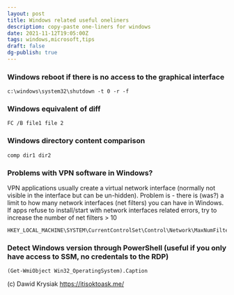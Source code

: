 ```yaml
---
layout: post
title: Windows related useful oneliners
description: copy-paste one-liners for windows
date: 2021-11-12T19:05:00Z
tags: windows,microsoft,tips
draft: false
dg-publish: true
---
```


### Windows reboot if there is no access to the graphical interface
```
c:\windows\system32\shutdown -t 0 -r -f
```

### Windows equivalent of diff
```
FC /B file1 file 2
```
### Windows directory content comparison
```
comp dir1 dir2
```
### Problems with VPN software in Windows?
VPN applications usually create a virtual network interface (normally not visible in the interface but can be un-hidden).  Problem is - there is (was?) a limit to how many network interfaces (net filters) you can have in Windows. If apps refuse to install/start with network interfaces related errors, try to increase the number of net filters > 10
```
HKEY_LOCAL_MACHINE\SYSTEM\CurrentControlSet\Control\Network\MaxNumFilters****
```

### Detect Windows version through PowerShell (useful if you only have access to SSM, no credentals to the RDP)
```
(Get-WmiObject Win32_OperatingSystem).Caption
```




(c) Dawid Krysiak https://itisoktoask.me/ 